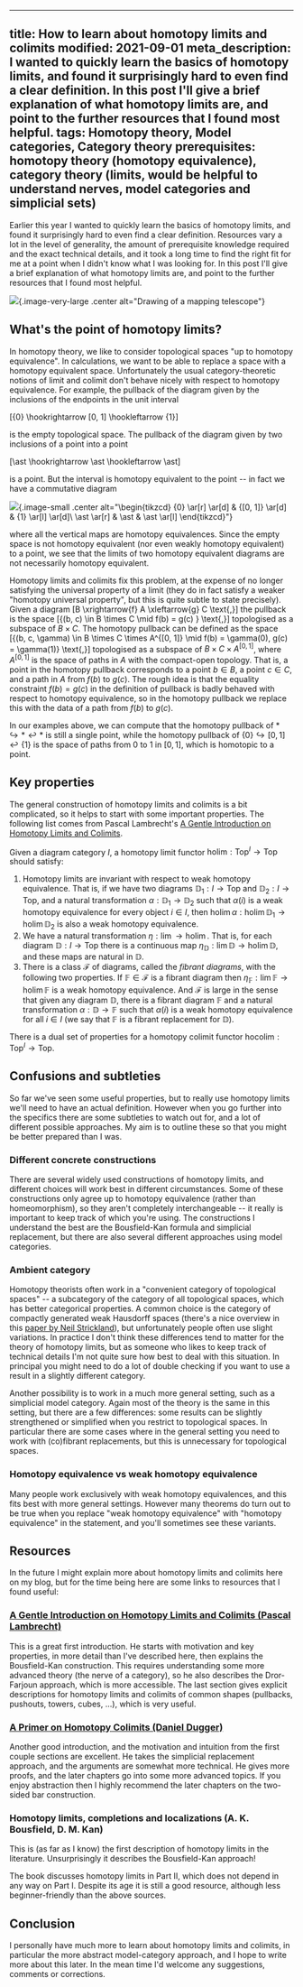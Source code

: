 ----
title: How to learn about homotopy limits and colimits
modified: 2021-09-01
meta_description: I wanted to quickly learn the basics of homotopy limits, and found it surprisingly hard to even find a clear definition. In this post I'll give a brief explanation of what homotopy limits are, and point to the further resources that I found most helpful.
tags: Homotopy theory, Model categories, Category theory
prerequisites: homotopy theory (homotopy equivalence), category theory (limits, would be helpful to understand nerves, model categories and simplicial sets)
----

Earlier this year I wanted to quickly learn the basics of homotopy limits, and found it surprisingly hard to even find a clear definition. Resources vary a lot in the level of generality, the amount of prerequisite knowledge required and the exact technical details, and it took a long time to find the right fit for me at a point when I didn't know what I was looking for. In this post I'll give a brief explanation of what homotopy limits are, and point to the further resources that I found most helpful.

![](/images/homotopy-colimit.png){.image-very-large .center alt="Drawing of a mapping telescope"}

## What's the point of homotopy limits?

In homotopy theory, we like to consider topological spaces "up to homotopy equivalence". In calculations, we want to be able to replace a space with a homotopy equivalent space. Unfortunately the usual category-theoretic notions of limit and colimit don't behave nicely with respect to homotopy equivalence. For example, the pullback of the diagram given by the inclusions of the endpoints in the unit interval

\[\{0\} \hookrightarrow [0, 1] \hookleftarrow \{1\}\]

is the empty topological space. The pullback of the diagram given by two inclusions of a point into a point

\[\ast \hookrightarrow \ast \hookleftarrow \ast\]

is a point. But the interval is homotopy equivalent to the point -- in fact we have a commutative diagram

![](/images/pullback-homotopy-inv-fail.svg){.image-small .center alt="\begin{tikzcd} \{0\} \ar[r] \ar[d] & {[0, 1]} \ar[d] & \{1\} \ar[l] \ar[d]\\ \ast \ar[r] & \ast & \ast \ar[l] \end{tikzcd}"}

where all the vertical maps are homotopy equivalences. Since the empty space is not homotopy equivalent (nor even weakly homotopy equivalent) to a point, we see that the limits of two homotopy equivalent diagrams are not necessarily homotopy equivalent.

<!--more-->

Homotopy limits and colimits fix this problem, at the expense of no longer satisfying the universal property of a limit (they do in fact satisfy a weaker "homotopy universal property", but this is quite subtle to state precisely). Given a diagram
\[B \xrightarrow{f} A \xleftarrow{g} C \text{,}\]
the pullback is the space
\[\{(b, c) \in B \times C \mid f(b) = g(c) \} \text{,}\]
topologised as a subspace of $B \times C$. The homotopy pullback can be defined as the space
\[\{(b, c, \gamma) \in B \times C \times A^{[0, 1]} \mid f(b) = \gamma(0), g(c) = \gamma(1)\} \text{,}\]
topologised as a subspace of $B \times C \times A^{[0, 1]}$, where $A^{[0, 1]}$ is the space of paths in $A$ with the compact-open topology. That is, a point in the homotopy pullback corresponds to a point $b \in B$, a point $c \in C$, and a path in $A$ from $f(b)$ to $g(c)$. The rough idea is that the equality constraint $f(b) = g(c)$ in the definition of pullback is badly behaved with respect to homotopy equivalence, so in the homotopy pullback we replace this with the data of a path from $f(b)$ to $g(c)$.

In our examples above, we can compute that the homotopy pullback of $\ast \hookrightarrow \ast \hookleftarrow \ast$ is still a single point, while the homotopy pullback of $\{0\} \hookrightarrow [0, 1] \hookleftarrow \{1\}$ is the space of paths from $0$ to $1$ in $[0, 1]$, which is homotopic to a point.


## Key properties

The general construction of homotopy limits and colimits is a bit complicated, so it helps to start with some important properties. The following list comes from Pascal Lambrecht's [A Gentle Introduction on Homotopy Limits and Colimits](https://mysite.science.uottawa.ca/pjacqmin/PrimerHolimHocolim-19sept2013.pdf).

Given a diagram category $I$, a homotopy limit functor $\text{holim} : \text{Top}^I \to \text{Top}$ should satisfy:

1. Homotopy limits are invariant with respect to weak homotopy equivalence. That is, if we have two diagrams $\mathbb{D}_1 : I \to \text{Top}$ and $\mathbb{D}_2 : I \to \text{Top}$, and a natural transformation $\alpha : \mathbb{D}_1 \to \mathbb{D}_2$ such that $\alpha(i)$ is a weak homotopy equivalence for every object $i \in I$, then $\text{holim}\, \alpha : \text{holim}\, \mathbb{D}_1 \to \text{holim}\, \mathbb{D}_2$ is also a weak homotopy equivalence.
2. We have a natural transformation $\eta : \text{lim}\, \to \text{holim}\,$. That is, for each diagram $\mathbb{D} : I \to \text{Top}$ there is a continuous map $\eta_{\mathbb{D}} : \text{lim}\, \mathbb{D} \to \text{holim}\, \mathbb{D}$, and these maps are natural in $\mathbb{D}$.
3. There is a class $\mathcal{F}$ of diagrams, called the _fibrant diagrams_, with the following two properties. If $\mathbb{F} \in \mathcal{F}$ is a fibrant diagram then $\eta_{\mathbb{F}} : \text{lim}\, \mathbb{F} \to \text{holim}\, \mathbb{F}$ is a weak homotopy equivalence. And $\mathcal{F}$ is large in the sense that given any diagram $\mathbb{D}$, there is a fibrant diagram $\mathbb{F}$ and a natural transformation $\alpha : \mathbb{D} \to \mathbb{F}$ such that $\alpha(i)$ is a weak homotopy equivalence for all $i \in I$ (we say that $\mathbb{F}$ is a fibrant replacement for $\mathbb{D}$).

There is a dual set of properties for a homotopy colimit functor $\text{hocolim} : \text{Top}^I \to \text{Top}$.

## Confusions and subtleties

So far we've seen some useful properties, but to really use homotopy limits we'll need to have an actual definition. However when you go further into the specifics there are some subtleties to watch out for, and a lot of different possible approaches. My aim is to outline these so that you might be better prepared than I was.


### Different concrete constructions

There are several widely used constructions of homotopy limits, and different choices will work best in different circumstances. Some of these constructions only agree up to homotopy equivalence (rather than homeomorphism), so they aren't completely interchangeable -- it really is important to keep track of which you're using. The constructions I understand the best are the Bousfield-Kan formula and simplicial replacement, but there are also several different approaches using model categories.

### Ambient category

Homotopy theorists often work in a "convenient category of topological spaces" -- a subcategory of the category of all topological spaces, which has better categorical properties. A common choice is the category of compactly generated weak Hausdorff spaces (there's a nice overview in this [paper by Neil Strickland](https://neil-strickland.staff.shef.ac.uk/courses/homotopy/cgwh.pdf)), but unfortunately people often use slight variations. In practice I don't think these differences tend to matter for the theory of homotopy limits, but as someone who likes to keep track of technical details I'm not quite sure how best to deal with this situation. In principal you might need to do a lot of double checking if you want to use a result in a slightly different category.

Another possibility is to work in a much more general setting, such as a simplicial model category. Again most of the theory is the same in this setting, but there are a few differences: some results can be slightly strengthened or simplified when you restrict to topological spaces. In particular there are some cases where in the general setting you need to work with (co)fibrant replacements, but this is unnecessary for topological spaces.

### Homotopy equivalence vs weak homotopy equivalence

Many people work exclusively with weak homotopy equivalences, and this fits best with more general settings. However many theorems do turn out to be true when you replace "weak homotopy equivalence" with "homotopy equivalence" in the statement, and you'll sometimes see these variants.

## Resources

In the future I might explain more about homotopy limits and colimits here on my blog, but for the time being here are some links to resources that I found useful:

### [A Gentle Introduction on Homotopy Limits and Colimits (Pascal Lambrecht)](https://mysite.science.uottawa.ca/pjacqmin/PrimerHolimHocolim-19sept2013.pdf)

This is a great first introduction. He starts with motivation and key properties, in more detail than I've described here, then explains the Bousfield-Kan construction. This requires understanding some more advanced theory (the nerve of a category), so he also describes the Dror-Farjoun approach, which is more accessible. The last section gives explicit descriptions for homotopy limits and colimits of common shapes (pullbacks, pushouts, towers, cubes, ...), which is very useful.

### [A Primer on Homotopy Colimits (Daniel Dugger)](https://pages.uoregon.edu/ddugger/hocolim.pdf)

Another good introduction, and the motivation and intuition from the first couple sections are excellent. He takes the simplicial replacement approach, and the arguments are somewhat more technical. He gives more proofs, and the later chapters go into some more advanced topics. If you enjoy abstraction then I highly recommend the later chapters on the two-sided bar construction.

### Homotopy limits, completions and localizations (A. K. Bousfield, D. M. Kan)

This is (as far as I know) the first description of homotopy limits in the literature. Unsurprisingly it describes the Bousfield-Kan approach!

The book discusses homotopy limits in Part II, which does not depend in any way on Part I. Despite its age it is still a good resource, although less beginner-friendly than the above sources.

## Conclusion

I personally have much more to learn about homotopy limits and colimits, in particular the more abstract model-category approach, and I hope to write more about this later. In the mean time I'd welcome any suggestions, comments or corrections.

